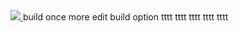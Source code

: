 
<a href="http:////83.145.15.242:8111/viewType.html?buildTypeId=FlaskApi_Build&guest=1"> 
<img src="http://83.145.15.242:8111/app/rest/builds/buildType:(id:FlaskApi_Build)/statusIcon"/>
</a>
<a href="http://83.145.15.242:8000/projects/Flask_API/badge/?version=latest&style=plastic"
<img scr="http://83.145.15.242:8000/projects/Flask_API/badge/?version=latest&style=plastic"/>
</a>
build
once more edit build option
tttt
tttt
tttt
tttt
tttt
